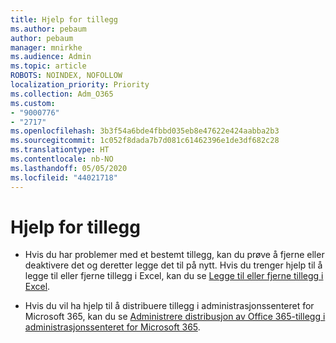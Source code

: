 ```yaml
---
title: Hjelp for tillegg
ms.author: pebaum
author: pebaum
manager: mnirkhe
ms.audience: Admin
ms.topic: article
ROBOTS: NOINDEX, NOFOLLOW
localization_priority: Priority
ms.collection: Adm_O365
ms.custom:
- "9000776"
- "2717"
ms.openlocfilehash: 3b3f54a6bde4fbbd035eb8e47622e424aabba2b3
ms.sourcegitcommit: 1c052f8dada7b7d081c61462396e1de3df682c28
ms.translationtype: HT
ms.contentlocale: nb-NO
ms.lasthandoff: 05/05/2020
ms.locfileid: "44021718"
---
```

# <a name="add-in-help"></a>Hjelp for tillegg

- Hvis du har problemer med et bestemt tillegg, kan du prøve å fjerne eller deaktivere det og deretter legge det til på nytt. Hvis du trenger hjelp til å legge til eller fjerne tillegg i Excel, kan du se [Legge til eller fjerne tillegg i Excel](https://support.office.com/client/0af570c4-5cf3-4fa9-9b88-403625a0b460).

- Hvis du vil ha hjelp til å distribuere tillegg i administrasjonssenteret for Microsoft 365, kan du se [Administrere distribusjon av Office 365-tillegg i administrasjonssenteret for Microsoft 365](https://docs.microsoft.com/office365/admin/manage/manage-deployment-of-add-ins).
